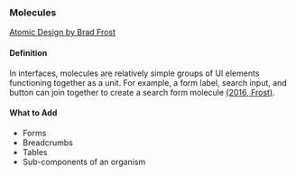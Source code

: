 ### Molecules

[Atomic Design by Brad Frost](https://atomicdesign.bradfrost.com/chapter-2/)

#### Definition

In interfaces, molecules are relatively simple groups of UI elements functioning together as a unit. For example, a form label, search input, and button can join together to create a search form molecule [(2016, Frost)](https://atomicdesign.bradfrost.com/chapter-2/).

#### What to Add

- Forms
- Breadcrumbs
- Tables
- Sub-components of an organism
